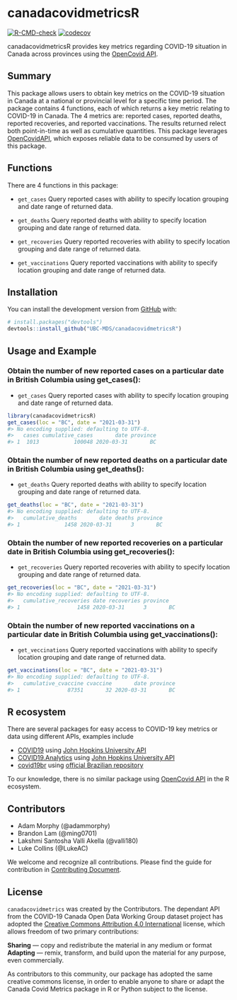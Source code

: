 
<!-- README.md is generated from README.Rmd. Please edit that file -->

# canadacovidmetricsR

<!-- badges: start -->

[![R-CMD-check](https://github.com/UBC-MDS/canadacovidmetricsR/workflows/R-CMD-check/badge.svg)](https://github.com/UBC-MDS/canadacovidmetricsR/actions)
[![codecov](https://codecov.io/gh/UBC-MDS/canadacovidmetricsR/branch/main/graph/badge.svg?token=QITVZBTZBU)](https://codecov.io/gh/UBC-MDS/canadacovidmetricsR)
<!-- badges: end -->

canadacovidmetricsR provides key metrics regarding COVID-19 situation in
Canada across provinces using the [OpenCovid
API](https://opencovid.ca/api/).

## Summary

This package allows users to obtain key metrics on the COVID-19 situation in
Canada at a national or provincial level for a specific time period. The package
contains 4 functions, each of which returns a key metric relating to COVID-19 in Canada.
The 4 metrics are: reported cases, reported deaths, reported recoveries, and reported vaccinations.
The results returned relect both point-in-time as well as cumulative quantities.
This package leverages [OpenCovidAPI](https://opencovid.ca/api/), which exposes reliable data
to be consumed by users of this package.

## Functions

There are 4 functions in this package:

-   `get_cases` Query reported cases with ability to specify
    location grouping and date range of returned data.

-   `get_deaths` Query reported deaths with ability to specify
    location grouping and date range of returned data.

-   `get_recoveries` Query reported recoveries with ability to specify
    location grouping and date range of returned data.

-   `get_vaccinations` Query reported vaccinations with ability to specify
    location grouping and date range of returned data.

## Installation

You can install the development version from
[GitHub](https://github.com/) with:

``` r
# install.packages("devtools")
devtools::install_github("UBC-MDS/canadacovidmetricsR")
```

## Usage and Example

### Obtain the number of new reported cases on a particular date in British Columbia using get_cases():

-   `get_cases` Query reported cases with ability to specify
    location grouping and date range of returned data.

``` r
library(canadacovidmetricsR)
get_cases(loc = "BC", date = "2021-03-31")
#> No encoding supplied: defaulting to UTF-8.
#>   cases cumulative_cases       date province
#> 1  1013           100048 2020-03-31       BC
```

### Obtain the number of new reported deaths on a particular date in British Columbia using get_deaths():

-   `get_deaths` Query reported deaths with ability to specify
    location grouping and date range of returned data.

``` r
get_deaths(loc = "BC", date = "2021-03-31")
#> No encoding supplied: defaulting to UTF-8.
#>   cumulative_deaths       date deaths province
#> 1              1458 2020-03-31      3       BC
```

### Obtain the number of new reported recoveries on a particular date in British Columbia using get_recoveries():

-   `get_recoveries` Query reported recoveries with ability to specify
    location grouping and date range of returned data.

``` r
get_recoveries(loc = "BC", date = "2021-03-31")
#> No encoding supplied: defaulting to UTF-8.
#>   cumulative_recoveries date recoveries province
#> 1                  1458 2020-03-31      3       BC
```

### Obtain the number of new reported vaccinations on a particular date in British Columbia using get_vaccinations():

-   `get_veccinations` Query reported vaccinations with ability to specify
    location grouping and date range of returned data.

``` r
get_vaccinations(loc = "BC", date = "2021-03-31")
#> No encoding supplied: defaulting to UTF-8.
#>   cumulative_cvaccine cvaccine       date province
#> 1               87351       32 2020-03-31       BC
```


## R ecosystem

There are several packages for easy access to COVID-19 key metrics or
data using different APIs, examples include

-   [COVID19](https://cran.r-project.org/web/packages/COVID19/index.html)
    using [John Hopkins University
    API](https://coronavirus.jhu.edu/about/)
-   [COVID19.Analytics](https://cran.r-project.org/web/packages/covid19.analytics/)
    using [John Hopkins University
    API](https://coronavirus.jhu.edu/about/)
-   [covid19br](https://cran.r-project.org/web/packages/covid19br/index.html)
    using [official Brazilian repository](https://covid.saude.gov.br/)

To our knowledge, there is no similar package using [OpenCovid
API](https://opencovid.ca/api/) in the R ecosystem.

## Contributors

-   Adam Morphy (@adammorphy)
-   Brandon Lam (@ming0701)
-   Lakshmi Santosha Valli Akella (@valli180)
-   Luke Collins (@LukeAC)

We welcome and recognize all contributions. Please find the guide for
contribution in [Contributing
Document](https://github.com/UBC-MDS/canadacovidmetricsR/blob/main/.github/CONTRIBUTING.md).

## License

`canadacovidmetrics` was created by the Contributors. The dependant API
from the COVID-19 Canada Open Data Working Group dataset project has
adopted the [Creative Commons Attribution 4.0
International](https://creativecommons.org/licenses/by/4.0/) license,
which allows freedom of two primary contributions:

**Sharing** — copy and redistribute the material in any medium or format
**Adapting** — remix, transform, and build upon the material for any
purpose, even commercially.

As contributors to this community, our package has adopted the same
creative commons license, in order to enable anyone to share or adapt
the Canada Covid Metrics package in R or Python subject to the license.
